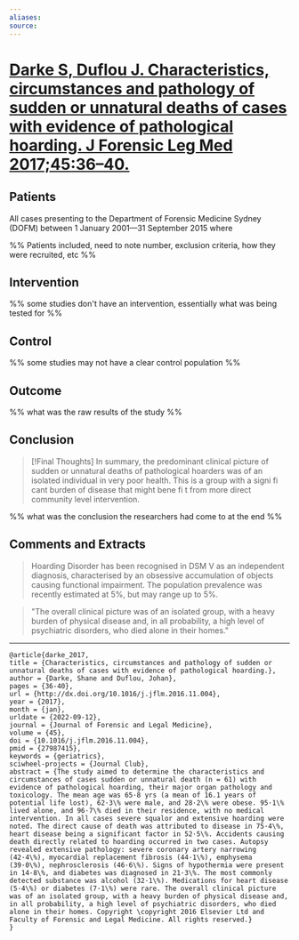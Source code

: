 ```yaml
---
aliases:
source:
---
```


# [Darke S, Duflou J. Characteristics, circumstances and pathology of sudden or unnatural deaths of cases with evidence of pathological hoarding. J Forensic Leg Med 2017;45:36–40.](https://www.sciencedirect.com/science/article/abs/pii/S1752928X16301548?via%3Dihub)


## Patients

All cases presenting to the Department of Forensic Medicine Sydney (DOFM) between 1 January 2001&#8212;31 September 2015 where

%% Patients included, need to note number, exclusion criteria, how they were recruited, etc %% 

## Intervention 

%% some studies don't have an intervention, essentially what was being tested for %%

## Control  

%% some studies may not have a clear control population %%

## Outcome  

%% what was the raw results of the study %%

## Conclusion  

> [!Final Thoughts]
> In summary, the predominant clinical picture of sudden or unnatural deaths of pathological hoarders was of an isolated individual in very poor health. This is a group with a signi fi cant burden of disease that might bene fi t from more direct community level intervention.

%% what was the conclusion the researchers had come to at the end %%


## Comments and Extracts

> Hoarding Disorder has been recognised in DSM V as an independent diagnosis, characterised by an obsessive accumulation of objects causing functional impairment. The population prevalence was recently estimated at 5%, but may range up to 5%. 

> "The overall clinical picture was of an isolated group, with a heavy burden of physical disease and, in all probability, a high level of psychiatric disorders, who died alone in their homes."

***

```
@article{darke_2017,
title = {Characteristics, circumstances and pathology of sudden or unnatural deaths of cases with evidence of pathological hoarding.},
author = {Darke, Shane and Duflou, Johan},
pages = {36-40},
url = {http://dx.doi.org/10.1016/j.jflm.2016.11.004},
year = {2017},
month = {jan},
urldate = {2022-09-12},
journal = {Journal of Forensic and Legal Medicine},
volume = {45},
doi = {10.1016/j.jflm.2016.11.004},
pmid = {27987415},
keywords = {geriatrics},
sciwheel-projects = {Journal Club},
abstract = {The study aimed to determine the characteristics and circumstances of cases sudden or unnatural death (n = 61) with evidence of pathological hoarding, their major organ pathology and toxicology. The mean age was 65·8 yrs (a mean of 16.1 years of potential life lost), 62·3\% were male, and 28·2\% were obese. 95·1\% lived alone, and 96·7\% died in their residence, with no medical intervention. In all cases severe squalor and extensive hoarding were noted. The direct cause of death was attributed to disease in 75·4\%, heart disease being a significant factor in 52·5\%. Accidents causing death directly related to hoarding occurred in two cases. Autopsy revealed extensive pathology: severe coronary artery narrowing (42·4\%), myocardial replacement fibrosis (44·1\%), emphysema (39·0\%), nephrosclerosis (46·6\%). Signs of hypothermia were present in 14·8\%, and diabetes was diagnosed in 21·3\%. The most commonly detected substance was alcohol (32·1\%). Medications for heart disease (5·4\%) or diabetes (7·1\%) were rare. The overall clinical picture was of an isolated group, with a heavy burden of physical disease and, in all probability, a high level of psychiatric disorders, who died alone in their homes. Copyright \copyright 2016 Elsevier Ltd and Faculty of Forensic and Legal Medicine. All rights reserved.}
}
```
